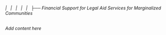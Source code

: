 ###### |   |   |   |   |   ├── Financial Support for Legal Aid Services for Marginalized Communities

*Add content here*